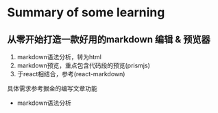 # Summary of some learning


## 从零开始打造一款好用的markdown 编辑 & 预览器

1. markdown语法分析，转为html
2. markdown预览，重点包含代码段的预览(prismjs)
3. 于react相结合，参考(react-markdown)

具体需求参考掘金的编写文章功能

  - markdown语法分析
